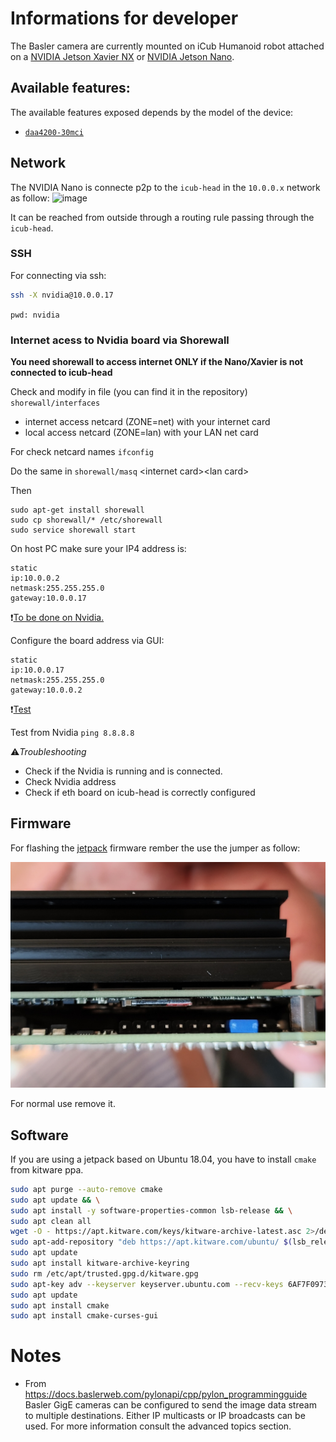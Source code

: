 # Informations for developer

The Basler camera are currently mounted on iCub Humanoid robot attached on a [NVIDIA Jetson Xavier NX](https://developer.nvidia.com/embedded/jetson-xavier-nx-devkit) or [NVIDIA Jetson Nano](https://developer.nvidia.com/embedded/jetson-nano-developer-kit).

## Available features:

The available features exposed depends by the model of the device:
- [`daa4200-30mci`](https://docs.baslerweb.com/embedded-vision/available-features#daa4200-30mci)

## Network

The NVIDIA Nano is connecte p2p to the `icub-head` in the `10.0.0.x` network as follow:
![image](https://user-images.githubusercontent.com/19152494/183450965-a3ee7cbd-8715-4456-9152-6c41880fa8d7.png)

It can be reached from outside through a routing rule passing through the `icub-head`.

### SSH

For connecting via ssh:
```bash
ssh -X nvidia@10.0.0.17
```
`pwd: nvidia`

### Internet acess to Nvidia board via Shorewall

**You need shorewall to access internet ONLY if the Nano/Xavier is not connected to icub-head**

Check and modify in file (you can find it in the repository) `shorewall/interfaces`

- internet access netcard (ZONE=net) with your internet card
- local access netcard (ZONE=lan) with your LAN net card

For check netcard names `ifconfig`

Do the same in `shorewall/masq` \<internet card\>\<lan card\>

Then

```
sudo apt-get install shorewall
sudo cp shorewall/* /etc/shorewall
sudo service shorewall start
```

On host PC make sure your IP4 address is:
```
static
ip:10.0.0.2
netmask:255.255.255.0
gateway:10.0.0.17
```

:exclamation:<u>To be done on Nvidia.</u>

Configure the board address via GUI:
```
static
ip:10.0.0.17
netmask:255.255.255.0
gateway:10.0.0.2
```
:exclamation:<u>Test</u>

Test from Nvidia `ping 8.8.8.8`

:warning:_Troubleshooting_

- Check if the Nvidia is running and is connected. 
- Check Nvidia address
- Check if eth board on icub-head is correctly configured

## Firmware

For flashing the [jetpack](https://developer.nvidia.com/embedded/jetpack) firmware rember the use the jumper as follow:

![jumper](../img/flash-jumper.jpg)

For normal use remove it.

## Software

If you are using a jetpack based on Ubuntu 18.04, you have to install `cmake` from kitware ppa.
```bash
sudo apt purge --auto-remove cmake
sudo apt update && \
sudo apt install -y software-properties-common lsb-release && \
sudo apt clean all
wget -O - https://apt.kitware.com/keys/kitware-archive-latest.asc 2>/dev/null | gpg --dearmor - | sudo tee /etc/apt/trusted.gpg.d/kitware.gpg >/dev/null
sudo apt-add-repository "deb https://apt.kitware.com/ubuntu/ $(lsb_release -cs) main"
sudo apt update
sudo apt install kitware-archive-keyring
sudo rm /etc/apt/trusted.gpg.d/kitware.gpg
sudo apt-key adv --keyserver keyserver.ubuntu.com --recv-keys 6AF7F09730B3F0A4
sudo apt update
sudo apt install cmake
sudo apt install cmake-curses-gui
```

# Notes

- From https://docs.baslerweb.com/pylonapi/cpp/pylon_programmingguide
Basler GigE cameras can be configured to send the image data stream to multiple destinations. Either IP multicasts or IP broadcasts can be used. For more information consult the advanced topics section.

